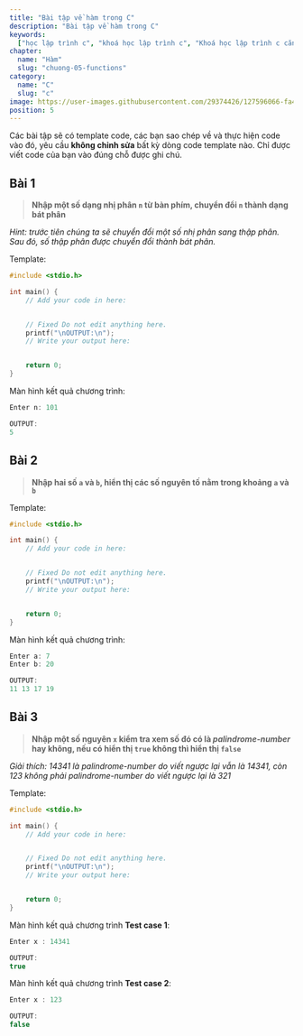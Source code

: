 ```yaml
---
title: "Bài tập về hàm trong C"
description: "Bài tập về hàm trong C"
keywords:
  ["học lập trình c", "khoá học lập trình c", "Khoá học lập trình c căn bản"]
chapter:
  name: "Hàm"
  slug: "chuong-05-functions"
category:
  name: "C"
  slug: "c"
image: https://user-images.githubusercontent.com/29374426/127596066-fa46df01-982f-4a72-b6d1-f7d8f5c5a9b3.png
position: 5
---
```


Các bài tập sẽ có template code, các bạn sao chép về và thực hiện code vào đó, yêu cầu **không chỉnh sửa** bất kỳ dòng code template nào. Chỉ được viết code của bạn vào đúng chỗ được ghi chú.

## Bài 1

> **Nhập một số dạng nhị phân `n` từ bàn phím, chuyển đổi `n` thành dạng bát phân**

_Hint: trước tiên chúng ta sẽ chuyển đổi một số nhị phân sang thập phân. Sau đó, số thập phân được chuyển đổi thành bát phân._

Template:

```cpp
#include <stdio.h>

int main() {
    // Add your code in here:


    // Fixed Do not edit anything here.
    printf("\nOUTPUT:\n");
    // Write your output here:


    return 0;
}
```

Màn hình kết quả chương trình:

```cpp
Enter n: 101

OUTPUT:
5
```

## Bài 2

> **Nhập hai số `a` và `b`, hiển thị các số nguyên tố nằm trong khoảng `a` và `b`**

Template:

```cpp
#include <stdio.h>

int main() {
    // Add your code in here:


    // Fixed Do not edit anything here.
    printf("\nOUTPUT:\n");
    // Write your output here:


    return 0;
}
```

Màn hình kết quả chương trình:

```cpp
Enter a: 7
Enter b: 20

OUTPUT:
11 13 17 19
```

## Bài 3

> **Nhập một số nguyên `x` kiểm tra xem số đó có là _palindrome-number_ hay không, nếu có hiển thị `true` không thì hiển thị `false`**

_Giải thích: 14341 là palindrome-number do viết ngược lại vẫn là 14341, còn 123 không phải palindrome-number do viết ngược lại là 321_

Template:

```cpp
#include <stdio.h>

int main() {
    // Add your code in here:


    // Fixed Do not edit anything here.
    printf("\nOUTPUT:\n");
    // Write your output here:


    return 0;
}
```

Màn hình kết quả chương trình **Test case 1**:

```cpp
Enter x : 14341

OUTPUT:
true
```

Màn hình kết quả chương trình **Test case 2**:

```cpp
Enter x : 123

OUTPUT:
false
```
